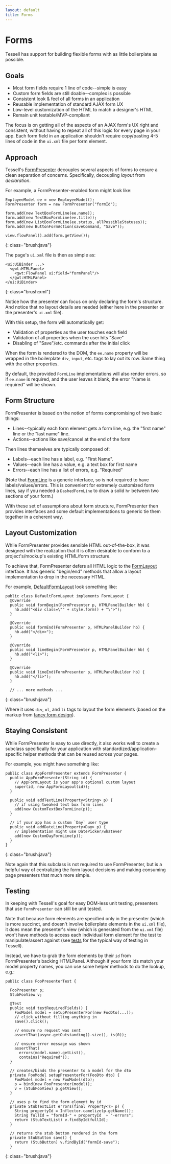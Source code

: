 ```yaml
---
layout: default
title: Forms
---
```


Forms
=====

Tessell has support for building flexible forms with as little boilerplate as possible.

Goals
-----

* Most form fields require 1 line of code--simple is easy
* Custom form fields are still doable--complex is possible
* Consistent look & feel of all forms in an application
* Reusable implementation of standard AJAX form UX
* Low-level customization of the HTML to match a designer's HTML
* Remain unit testable/MVP-compliant

The focus is on getting all of the aspects of an AJAX form's UX right and consistent, without having to repeat all of this logic for every page in your app. Each form field in an application shouldn't require copy/pasting 4-5 lines of code in the `ui.xml` file per form element.

Approach
--------

Tessell's [FormPresenter][FormPresenter] decouples several aspects of forms to ensure a clean separation of concerns. Specifically, decoupling *layout* from *declaration*.

For example, a FormPresenter-enabled form might look like:

    EmployeeModel ee = new EmployeeModel();
    FormPresenter form = new FormPresenter("formId");

    form.add(new TextBoxFormLine(ee.name));
    form.add(new TextBoxFormLine(ee.title));
    form.add(new ListBoxFormLine(ee.status, allPossibleStatuses));
    form.add(new ButtonFormAction(saveCommand, "Save"));

    view.flowPanel().add(form.getView());
{: class="brush:java"}

The page's `ui.xml` file is then as simple as:

    <ui:UiBinder ...>
      <gwt:HTMLPanel>
        <gwt:FlowPanel ui:field="formPanel"/>
      </gwt:HTMLPanel>
    </ui:UiBinder>
{: class="brush:xml"}

Notice how the presenter can focus on only declaring the form's structure. And notice that no layout details are needed (either here in the presenter or the presenter's `ui.xml` file).

With this setup, the form will automatically get:

* Validation of properties as the user touches each field
* Validation of all properties when the user hits "Save"
* Disabling of "Save"/etc. commands after the initial click

When the form is rendered to the DOM, the `ee.name` property will be wrapped in the boilerplate `div`, `input`, etc. tags to lay out its row. Same thing with the other properties.

By default, the provided `FormLine` implementations will also render errors, so if `ee.name` is required, and the user leaves it blank, the error "Name is required" will be shown.

Form Structure
--------------

FormPresenter is based on the notion of forms compromising of two basic things:

* Lines--typically each form element gets a form line, e.g. the "first name" line or the "last name" line.
* Actions--actions like save/cancel at the end of the form

Then lines themselves are typically composed of:

* Labels--each line has a label, e.g. "First Name".
* Values--each line has a value, e.g. a text box for first name
* Errors--each line has a list of errors, e.g. "Required"

(Note that [FormLine][FormLine] is a generic interface, so is not required to have labels/values/errors. This is convenient for extremely customized form lines, say if you needed a `DashedFormLine` to draw a solid `hr` between two sections of your form.)

With these set of assumptions about form structure, FormPresenter then provides interfaces and some default implementations to generic tie them together in a coherent way.

Layout Customization
--------------------

While FormPresenter provides sensible HTML out-of-the-box, it was designed with the realization that it is often desirable to conform to a project's/mockup's existing HTML/form structure.

To achieve that, FormPresenter defers all HTML logic to the [FormLayout][FormLayout] interface. It has generic "begin/end" methods that allow a layout implementation to drop in the necessary HTML.

For example, [DefaultFormLayout][DefaultFormLayout] look something like:

    public class DefaultFormLayout implements FormLayout {
      @Override
      public void formBegin(FormPresenter p, HTMLPanelBuilder hb) {
        hb.add("<div class=\"" + style.form() + "\">");
      }

      @Override
      public void formEnd(FormPresenter p, HTMLPanelBuilder hb) {
        hb.add("</div>");
      }

      @Override
      public void lineBegin(FormPresenter p, HTMLPanelBuilder hb) {
        hb.add("<li>");
      }

      @Override
      public void lineEnd(FormPresenter p, HTMLPanelBuilder hb) {
        hb.add("</li>");
      }

      // ... more methods ...
{: class="brush:java"}

Where it uses `div`, `ol`, and `li` tags to layout the form elements (based on the markup from [fancy form design](http://articles.sitepoint.com/print/fancy-form-design-css)).

Staying Consistent
------------------

While FormPresenter is easy to use directly, it also works well to create a subclass specifically for your application with standardized/application-specific helper methods that can be reused across your pages.

For example, you might have something like:

    public class AppFormPresenter extends FormPresenter {
      public AppFormPresenter(String id) {
        // AppFormLayout is your app's optional custom layout
        super(id, new AppFormLayout(id));
      }

      public void addTextLine(Property<String> p) {
        // if using tweaked text box form lines
        add(new CustomTextBoxFormLine(p));
      }

      // if your app has a custom `Day` user type
      public void addDateLine(Property<Day> p) {
        // implementation might use DatePicker/whatever
        add(new CustomDayFormLine(p));
      }
    }
{: class="brush:java"}

Note again that this subclass is not required to use FormPresenter, but is a helpful way of centralizing the form layout decisions and making consuming page presenters that much more simple.

Testing
-------

In keeping with Tessell's goal for easy DOM-less unit testing, presenters that use `FormPresenter` can still be unit tested.

Note that because form elements are specified only in the presenter (which is more succinct, and doesn't involve boilerplate elements in the `ui.xml` file), it does mean the presenter's view (which is generated from the `ui.xml` file) won't have methods to access each individual form element for the test to manipulate/assert against (see [tests](tests.html) for the typical way of testing in Tessell).

Instead, we have to grab the form elements by their `id` from FormPresenter's backing HTMLPanel. Although if your form ids match your model property names, you can use some helper methods to do the lookup, e.g.:

    public class FooPresenterTest {

      FooPresenter p;
      StubFooView v;

      @Test
      public void testRequiredFields() {
        FooModel model = setupPresenterFor(new FooDto(...));
        // click without filling anything in
        save().click();

        // ensure no request was sent
        assertThat(async.getOutstanding().size(), is(0));

        // ensure error message was shown
        assertThat(
          errors(model.name).getList(),
          contains("Required"));
      }

      // creates/binds the presenter to a model for the dto
      private FooModel setupPresenterFor(FooDto dto) {
        FooModel model = new FooModel(dto);
        p = bind(new FooPresenter(model));
        v = (StubFooView) p.getView();
      }

      // uses p to find the form element by id
      private StubTextList errors(final Property<?> p) {
        String propertyId = Inflector.camelize(p.getName());
        String fullId = "formId-" + propertyId  + "-errors";
        return (StubTextList) v.findById(fullId);
      }

      // returns the stub button rendered in the form
      private StubButton save() {
        return (StubButton) v.findById("formId-save");
      }
{: class="brush:java"}




[FormPresenter]: https://github.com/stephenh/tessell/blob/master/user/src/main/java/org/tessell/widgets/form/FormPresenter.java

[FormLayout]: https://github.com/stephenh/tessell/blob/master/user/src/main/java/org/tessell/widgets/form/FormLayout.java

[DefaultFormLayout]: https://github.com/stephenh/tessell/blob/master/user/src/main/java/org/tessell/widgets/form/DefaultFormLayout.java

[FormLine]: https://github.com/stephenh/tessell/blob/master/user/src/main/java/org/tessell/widgets/form/lines/FormLine.java
